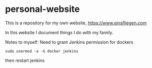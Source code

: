 # personal-website
This is a repository for my own website, https://www.einsfliegen.com 

In this website I document things I do with my family.


Notes to myself: Need to grant Jenkins permission for dockers
~~~ 
sudo usermod -a -G docker jenkins 
~~~
then restart jenkins

